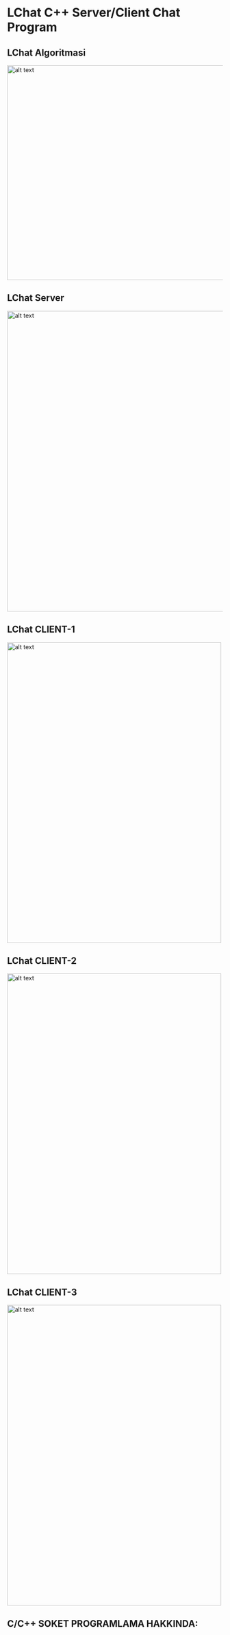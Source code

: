 # LChat C++ Server/Client Chat Program

## LChat Algoritmasi
<img src="https://i.imgur.com/AT6gVY2_d.webp?maxwidth=760&fidelity=grand" alt="alt text" width="700" height="500">

## LChat Server
<img src="https://i.imgur.com/FUmPuVe_d.webp?maxwidth=760&fidelity=grand" alt="alt text" width="650" height="700">

## LChat CLIENT-1
<img src="https://i.imgur.com/5VCHBjU_d.webp?maxwidth=760&fidelity=grand" alt="alt text" width="500" height="700">

## LChat CLIENT-2
<img src="https://i.imgur.com/ScCEZbR_d.webp?maxwidth=760&fidelity=grand" alt="alt text" width="500" height="700">

## LChat CLIENT-3
<img src="https://i.imgur.com/4EmN9MU_d.webp?maxwidth=760&fidelity=grand" alt="alt text" width="500" height="700">

## C/C++ SOKET PROGRAMLAMA  HAKKINDA:

